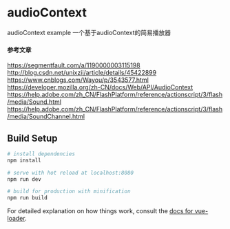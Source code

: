 # audioContext

audioContext example
一个基于audioContext的简易播放器

#### 参考文章
https://segmentfault.com/a/1190000003115198
http://blog.csdn.net/unixzii/article/details/45422899
https://www.cnblogs.com/Wayou/p/3543577.html
https://developer.mozilla.org/zh-CN/docs/Web/API/AudioContext
https://help.adobe.com/zh_CN/FlashPlatform/reference/actionscript/3/flash/media/Sound.html
https://help.adobe.com/zh_CN/FlashPlatform/reference/actionscript/3/flash/media/SoundChannel.html

## Build Setup

``` bash
# install dependencies
npm install

# serve with hot reload at localhost:8080
npm run dev

# build for production with minification
npm run build
```

For detailed explanation on how things work, consult the [docs for vue-loader](http://vuejs.github.io/vue-loader).
